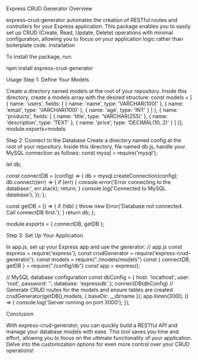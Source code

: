 Express CRUD Generator Overview

express-crud-generator automates the creation of RESTful routes and
controllers for your Express application. This package enables you to
easily set up CRUD (Create, Read, Update, Delete) operations with
minimal configuration, allowing you to focus on your application logic
rather than boilerplate code. Installation

To install the package, run:

npm install express-crud-generator

Usage Step 1: Define Your Models

Create a directory named models at the root of your repository. Inside
this directory, create a models array with the desired structure: const
models = \[ { name: 'users', fields: \[ { name: 'name', type:
'VARCHAR(100)' }, { name: 'email', type: 'VARCHAR(100)' }, { name:
'age', type: 'INT' } \] }, { name: 'products', fields: \[ { name:
'title', type: 'VARCHAR(255)' }, { name: 'description', type: 'TEXT' },
{ name: 'price', type: 'DECIMAL(10, 2)' } \] }\]; module.exports=models

Step 2: Connect to the Database Create a directory named config at the
root of your repository. Inside this directory, file named db.js, handle
your MySQL connection as follows: const mysql = require('mysql');

let db;

const connectDB = (config) =\> { db = mysql.createConnection(config);
db.connect((err) =\> { if (err) { console.error('Error connecting to the
database:', err.stack); return; } console.log('Connected to MySQL
database'); }); };

const getDB = () =\> { if (!db) { throw new Error('Database not
connected. Call connectDB first.'); } return db; };

module.exports = { connectDB, getDB };

Step 3: Set Up Your Application

In app.js, set up your Express app and use the generator: // app.js
const express = require('express'); const crudGenerator =
require('express-crud-generator'); const models =
require("./models/models") const { connectDB, getDB } =
require("./config/db") const app = express();

// MySQL database configuration const dbConfig = { host: 'localhost',
user: 'root', password: '', database: 'expressdb' }; connectDB(dbConfig)
// Generate CRUD routes for the models and ensure tables are created
crudGenerator(getDB(),models, { baseDir: \_\_dirname });
app.listen(3000, () =\> { console.log('Server running on port 3000');
});

Conclusion

With express-crud-generator, you can quickly build a RESTful API and
manage your database models with ease. This tool saves you time and
effort, allowing you to focus on the ultimate functionality of your
application. Delve into the customization options for even more control
over your CRUD operations!
